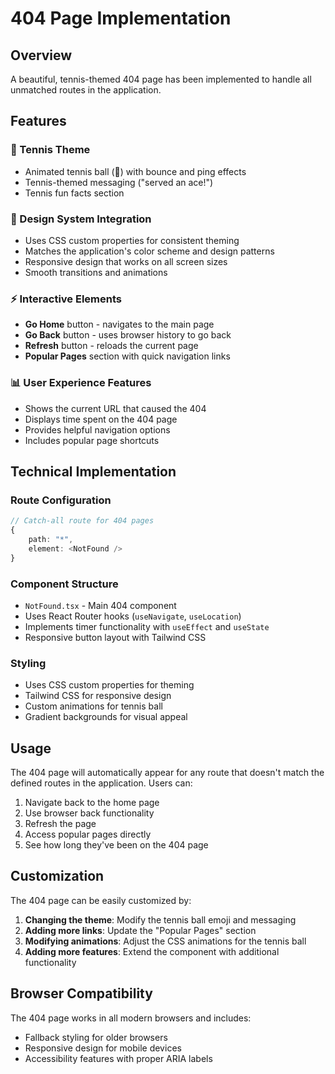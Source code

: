 # 404 Page Implementation

## Overview
A beautiful, tennis-themed 404 page has been implemented to handle all unmatched routes in the application.

## Features

### 🎾 Tennis Theme
- Animated tennis ball (🎾) with bounce and ping effects
- Tennis-themed messaging ("served an ace!")
- Tennis fun facts section

### 🎨 Design System Integration
- Uses CSS custom properties for consistent theming
- Matches the application's color scheme and design patterns
- Responsive design that works on all screen sizes
- Smooth transitions and animations

### ⚡ Interactive Elements
- **Go Home** button - navigates to the main page
- **Go Back** button - uses browser history to go back
- **Refresh** button - reloads the current page
- **Popular Pages** section with quick navigation links

### 📊 User Experience Features
- Shows the current URL that caused the 404
- Displays time spent on the 404 page
- Provides helpful navigation options
- Includes popular page shortcuts

## Technical Implementation

### Route Configuration
```typescript
// Catch-all route for 404 pages
{
    path: "*",
    element: <NotFound />
}
```

### Component Structure
- `NotFound.tsx` - Main 404 component
- Uses React Router hooks (`useNavigate`, `useLocation`)
- Implements timer functionality with `useEffect` and `useState`
- Responsive button layout with Tailwind CSS

### Styling
- Uses CSS custom properties for theming
- Tailwind CSS for responsive design
- Custom animations for tennis ball
- Gradient backgrounds for visual appeal

## Usage

The 404 page will automatically appear for any route that doesn't match the defined routes in the application. Users can:

1. Navigate back to the home page
2. Use browser back functionality
3. Refresh the page
4. Access popular pages directly
5. See how long they've been on the 404 page

## Customization

The 404 page can be easily customized by:

1. **Changing the theme**: Modify the tennis ball emoji and messaging
2. **Adding more links**: Update the "Popular Pages" section
3. **Modifying animations**: Adjust the CSS animations for the tennis ball
4. **Adding more features**: Extend the component with additional functionality

## Browser Compatibility

The 404 page works in all modern browsers and includes:
- Fallback styling for older browsers
- Responsive design for mobile devices
- Accessibility features with proper ARIA labels
